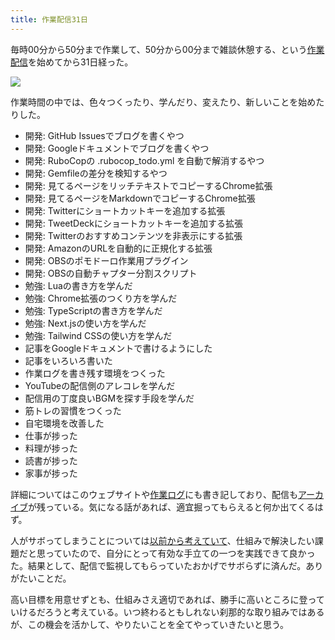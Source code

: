 ```yaml
---
title: 作業配信31日
---
```

毎時00分から50分まで作業して、50分から00分まで雑談休憩する、という[作業配信](https://www.youtube.com/c/r7kamura)を始めてから31日経った。

![](https://lh3.googleusercontent.com/docs/ADP-6oH4W9eQ2JRa4AsrG_WUr-yunnTqwIkvEbF6yDPBdjv1I9NpyrVN_hAZuarQC063xTctLNI2pCKJcAqQYOl1mG2LIPqVaG9bzCjwYdo5jP_JQtuot9MtJ3ltfpSdcCXqjYT-64jjFWVTtJJVzM-eB3I2tONxIGrtUlQmq2WXgvSLkLN6Xdn8eZLFZjvsZ3_6ThcexZhbHLvwnpqdDsi9ratCM2dgjlXlRRuTp0-y24t52KEvNxoqR46LJGMrAxAMRl6V_K7t9q2Ozgh3zDmemPAWq8fLdn0ILdrhNetHvH7w5L321zfknOypWJYffH4MJfhxfqiYgE_8UHXe15nUXLj5Rxtr9IOkFQ3qZy9OgQXusN-gyyvIeKnskHGleeeTsnkFhAsKjvRSkdFWkiU7MBHtm7bgaQtmi96XUH-JMwB1p6P6dCVRysuaHKJHqm-j64PcUkaXoUMfRP9bYdBdxkNSMkI6Oy52Ozw0EFqBR5-Lkh1qWtvWruPJR9d7lGPImcbvCNylfajp79roHRQXX34Yfg0rn5rtkz9gAFsMtlKsPXYDoI7EbKSYrOkQfRRphW-tSDWtvOPpvYUSrbCMjw1ymo6YjyAFDKHO88CwrGoAXPwN-KmYm245z-xRhjyeOED_P6G2f0fKD4h21kkn7C69inlh4zb0klK9USAvKHjVzMku4Nj2PXA1WZ6w-eZ7UXwXKrR_fpDjK37MNDX_-qMNSIcJLudGMqtHkviM6TyirQJxFkIcseoPODxmomWdTScp7F74LBg91yIqQJm-DovEgplBfw1O3BZC-k7sZmmgr-7NQfRw74ZctA44grd20YCOobFf0HHaSEUOTeICGkNg_hmTjUBvcOmlMmvqmlW_Z3zsPcBUfKUbMdX_bIg_VDKJbs8RKuDM6wt9fGdGuyS2RzYwBHyGDMo8cy-nL8hLC67B74ItBhV3aThFrsGV2kL1BaQ7aIkxHQ2q3XziYq-l4H-rj3TdUTc-zm0LToLBCNK7z8NEBSTcsOwN7NtSHi6pu8JVPiVIeA4KN_UwTfUaBj_xIUI5EpfoxCCifldyN-1gzsQ1qYpqkYpZHJkPGyn20AWbG7Ce3MI9cxQWzj18ZiqbrCFNN3uyXSLdmwUpXkZrS_gC15t_lRi3OIcGlntcSeikM14vZ3ycS-oXgQhciE23MjvGhs44qBVyKzTfpty7-mYvZxvCP3IGIrJriQhHKjdhzP4HGnBQDzqxPTWYrCwVbaX7XsnRsIxKeSb9LiZS)

作業時間の中では、色々つくったり、学んだり、変えたり、新しいことを始めたりした。

*   開発: GitHub Issuesでブログを書くやつ
*   開発: Googleドキュメントでブログを書くやつ
*   開発: RuboCopの .rubocop\_todo.yml を自動で解消するやつ
*   開発: Gemfileの差分を検知するやつ
*   開発: 見てるページをリッチテキストでコピーするChrome拡張
*   開発: 見てるページをMarkdownでコピーするChrome拡張
*   開発: Twitterにショートカットキーを追加する拡張
*   開発: TweetDeckにショートカットキーを追加する拡張
*   開発: Twitterのおすすめコンテンツを非表示にする拡張
*   開発: AmazonのURLを自動的に正規化する拡張
*   開発: OBSのポモドーロ作業用プラグイン
*   開発: OBSの自動チャプター分割スクリプト
*   勉強: Luaの書き方を学んだ
*   勉強: Chrome拡張のつくり方を学んだ
*   勉強: TypeScriptの書き方を学んだ
*   勉強: Next.jsの使い方を学んだ
*   勉強: Tailwind CSSの使い方を学んだ
*   記事をGoogleドキュメントで書けるようにした
*   記事をいろいろ書いた
*   作業ログを書き残す環境をつくった
*   YouTubeの配信側のアレコレを学んだ
*   配信用の丁度良いBGMを探す手段を学んだ
*   筋トレの習慣をつくった
*   自宅環境を改善した
*   仕事が捗った
*   料理が捗った
*   読書が捗った
*   家事が捗った

詳細についてはこのウェブサイトや[作業ログ](https://r7kamura.github.io/diary/)にも書き記しており、配信も[アーカイブ](https://www.youtube.com/c/r7kamura)が残っている。気になる話があれば、適宜掘ってもらえると何か出てくるはず。

人がサボってしまうことについては[以前から考えていて](https://twitter.com/r7kamura/status/1529728163068395521)、仕組みで解決したい課題だと思っていたので、自分にとって有効な手立ての一つを実践できて良かった。結果として、配信で監視してもらっていたおかげでサボらずに済んだ。ありがたいことだ。

高い目標を用意せずとも、仕組みさえ適切であれば、勝手に高いところに登っていけるだろうと考えている。いつ終わるともしれない刹那的な取り組みではあるが、この機会を活かして、やりたいことを全てやっていきたいと思う。
